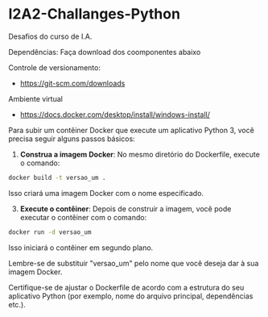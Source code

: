 # I2A2-Challanges-Python
Desafios do curso de I.A.


Dependências:
Faça download dos coomponentes abaixo 

Controle de versionamento:
- https://git-scm.com/downloads

Ambiente virtual 
- https://docs.docker.com/desktop/install/windows-install/


Para subir um contêiner Docker que execute um aplicativo Python 3, você precisa seguir alguns passos básicos:


1. **Construa a imagem Docker**: No mesmo diretório do Dockerfile, execute o comando:

```bash
docker build -t versao_um .
```

Isso criará uma imagem Docker com o nome especificado.

3. **Execute o contêiner**: Depois de construir a imagem, você pode executar o contêiner com o comando:

```bash
docker run -d versao_um
```

Isso iniciará o contêiner em segundo plano.

Lembre-se de substituir "versao_um" pelo nome que você deseja dar à sua imagem Docker.

Certifique-se de ajustar o Dockerfile de acordo com a estrutura do seu aplicativo Python (por exemplo, nome do arquivo principal, dependências etc.).
